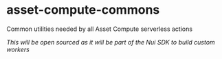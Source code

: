 # asset-compute-commons
Common utilities needed by all Asset Compute serverless actions

_This will be open sourced as it will be part of the Nui SDK to build custom workers_
